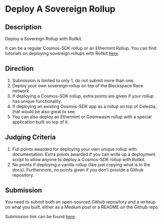# Deploy A Sovereign Rollup

## Description

Deploy a Sovereign Rollup with Rollkit.

It can be a regular Cosmos-SDK rollup or an Ethermint Rollup.
You can find tutorials on deploying sovereign rollups with
Rollkit [here](https://rollkit.dev/docs/tutorials/building-and-deploying-a-rollup).

## Direction

1. Submission is limited to only 1, do not submit more than
one.
2. Deploy your own sovereign rollup on top of the Blockspace Race network.
3. If deploying a Cosmos-SDK rollup, extra points are given if
  your rollup has unique functionality.
4. If deploying an existing Cosmos-SDK app as a rollup on top of
  Celestia, that would be also great to see.
5. You can also deploy an Ethermint or Cosmwasm rollup with
  a special application built on top of it.

## Judging Criteria

1. Full points awarded for deploying your own unique rollup
  with documentation. Extra points awarded if you can write up
  a deployment script to allow anyone to deploy a Cosmos-SDK rollup
  with Rollkit.
2. No points if deploying a vanilla rollup (like just copying what is
  in the docs). Furthermore, no points given if you don't provide a Github
  repository.

## Submission

You need to submit both an open-sourced Github repository and a writeup
on what you built, either as a Medium post or a README on the Github repo.

Submission link can be found [here](https://celestia.knack.com/theblockspacerace#testnet-portal).
